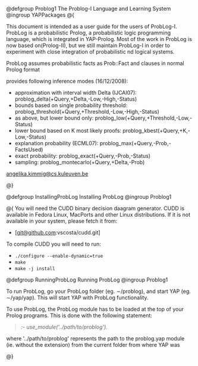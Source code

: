 @defgroup Problog1 The Problog-I Language and Learning System 
@ingroup YAPPackages
@{

This document is intended as a user guide for the users of ProbLog-I.
ProbLog is a probabilistic Prolog, a probabilistic logic programming
language, which is integrated in YAP-Prolog. Most of the work in ProbLog is now based on(Prolog-II), but we still maintain ProbLog-I in order to experiment with close integration of probabilistic nd logical systems.


 ProbLog  assumes probabilistic facts as Prob::Fact and clauses in normal Prolog format

 provides following inference modes (16/12/2008):
 - approximation with interval width Delta (IJCAI07): problog_delta(+Query,+Delta,-Low,-High,-Status)
 - bounds based on single probability threshold: problog_threshold(+Query,+Threshold,-Low,-High,-Status)
 - as above, but lower bound only: problog_low(+Query,+Threshold,-Low,-Status)
 - lower bound based on K most likely proofs: problog_kbest(+Query,+K,-Low,-Status)
 - explanation probability (ECML07): problog_max(+Query,-Prob,-FactsUsed)
 - exact probability: problog_exact(+Query,-Prob,-Status)
 - sampling: problog_montecarlo(+Query,+Delta,-Prob)


 angelika.kimmig@cs.kuleuven.be


@}

@defgroup InstallingProbLog Installing ProbLog
@ingroup Problog1


@{
You will need the CUDD binary decision daagram generator. CUDD is available in Fedora Linux, MacPorts and other Linux distributions. If it is not available in your system, please fetch it from:

- [git@github.com:vscosta/cudd.git]

To compile CUDD you will need to run:

- `./configure --enable-dynamic=true`
- `make`
- `make -j install`

@defgroup RunningProbLog Running ProbLog
@ingroup Problog1

To run ProbLog, go your ProbLog folder (eg. $\sim$/problog), and start
YAP (eg. $\sim$/yap/yap). This will start YAP with ProbLog
functionality.

To use ProbLog, the ProbLog module has to be loaded at the top of your
Prolog programs. This is done with the following statement:

> *:- use_module('../path/to/problog').*

where '../path/to/problog' represents the path to the problog.yap module
(ie. without the extension) from the current folder from where YAP was

@}


